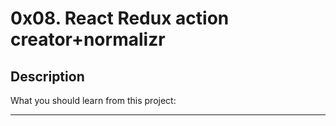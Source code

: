 # 0x08. React Redux action creator+normalizr

## Description

What you should learn from this project:

---
